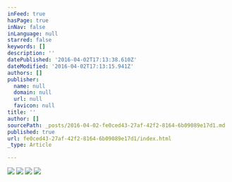 ```yaml
---
inFeed: true
hasPage: true
inNav: false
inLanguage: null
starred: false
keywords: []
description: ''
datePublished: '2016-04-02T17:13:38.610Z'
dateModified: '2016-04-02T17:13:15.941Z'
authors: []
publisher:
  name: null
  domain: null
  url: null
  favicon: null
title: ''
author: []
sourcePath: _posts/2016-04-02-fe0ced43-27af-42f2-8164-6b09089e17d1.md
published: true
url: fe0ced43-27af-42f2-8164-6b09089e17d1/index.html
_type: Article

---
```

![](https://the-grid-user-content.s3-us-west-2.amazonaws.com/3ac3c57e-8ba4-4f1c-aaef-73314292d7ae.jpg)
![](https://the-grid-user-content.s3-us-west-2.amazonaws.com/db248570-ddd9-4f69-b4ca-6f5d3ffefc4b.jpg)
![](https://the-grid-user-content.s3-us-west-2.amazonaws.com/1819366f-2e74-4513-8215-7361e649a4d8.jpg)
![](https://the-grid-user-content.s3-us-west-2.amazonaws.com/124c2de1-772e-4716-bfb4-1c1e0df51d91.jpg)